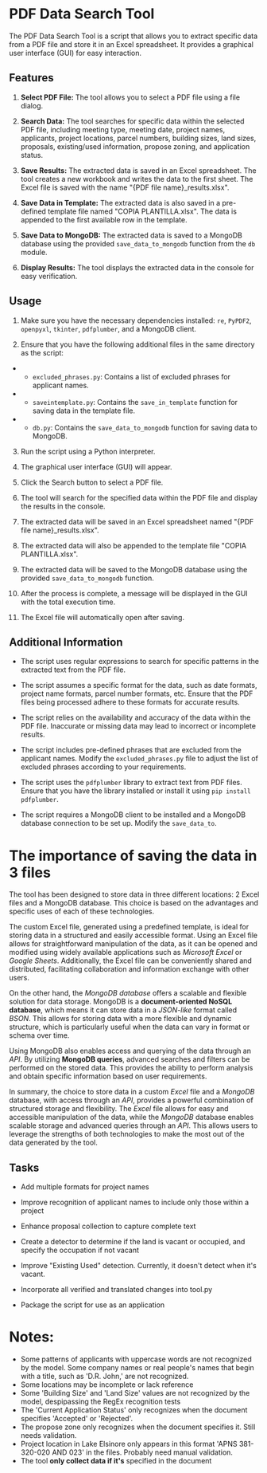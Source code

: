# PDF Data Search Tool

The PDF Data Search Tool is a script that allows you to extract specific data from a PDF file and store it in an Excel spreadsheet. It provides a graphical user interface (GUI) for easy interaction.

## Features

1. __Select PDF File:__  The tool allows you to select a PDF file using a file dialog.

2. __Search Data:__ The tool searches for specific data within the selected PDF file, including meeting type, meeting date, project names, applicants, project locations, parcel numbers, building sizes, land sizes, proposals, existing/used information, propose zoning, and application status.

3. __Save Results:__ The extracted data is saved in an Excel spreadsheet. The tool creates a new workbook and writes the data to the first sheet. The Excel file is saved with the name "{PDF file name}_results.xlsx".

4. __Save Data in Template:__ The extracted data is also saved in a pre-defined template file named "COPIA PLANTILLA.xlsx". The data is appended to the first available row in the template.

5. __Save Data to MongoDB:__ The extracted data is saved to a MongoDB database using the provided `save_data_to_mongodb` function from the `db` module.

6. __Display Results:__ The tool displays the extracted data in the console for easy verification.

## Usage

1. Make sure you have the necessary dependencies installed: `re`, `PyPDF2`, `openpyxl`, `tkinter`, `pdfplumber`, and a MongoDB client.

2. Ensure that you have the following additional files in the same directory as the script:

* * `excluded_phrases.py`: Contains a list of excluded phrases for applicant names.
* * `saveintemplate.py`: Contains the `save_in_template` function for saving data in the template file.
* * `db.py`: Contains the `save_data_to_mongodb` function for saving data to MongoDB.

3. Run the script using a Python interpreter.

4. The graphical user interface (GUI) will appear.

5. Click the Search button to select a PDF file.

6. The tool will search for the specified data within the PDF file and display the results in the console.

7. The extracted data will be saved in an Excel spreadsheet named "{PDF file name}_results.xlsx".

8. The extracted data will also be appended to the template file "COPIA PLANTILLA.xlsx".

9. The extracted data will be saved to the MongoDB database using the provided `save_data_to_mongodb` function.

10. After the process is complete, a message will be displayed in the GUI with the total execution time.

11. The Excel file will automatically open after saving.

## Additional Information

* The script uses regular expressions to search for specific patterns in the extracted text from the PDF file.

* The script assumes a specific format for the data, such as date formats, project name formats, parcel number formats, etc. Ensure that the PDF files being processed adhere to these formats for accurate results.

* The script relies on the availability and accuracy of the data within the PDF file. Inaccurate or missing data may lead to incorrect or incomplete results.

* The script includes pre-defined phrases that are excluded from the applicant names. Modify the `excluded_phrases.py` file to adjust the list of excluded phrases according to your requirements.

* The script uses the `pdfplumber` library to extract text from PDF files. Ensure that you have the library installed or install it using `pip install pdfplumber`.

* The script requires a MongoDB client to be installed and a MongoDB database connection to be set up. Modify the `save_data_to`.

# The importance of saving the data in 3 files

The tool has been designed to store data in three different locations: 2 Excel files and a MongoDB database. This choice is based on the advantages and specific uses of each of these technologies.

The custom Excel file, generated using a predefined template, is ideal for storing data in a structured and easily accessible format. Using an Excel file allows for straightforward manipulation of the data, as it can be opened and modified using widely available applications such as _Microsoft Excel_ or _Google Sheets_. Additionally, the Excel file can be conveniently shared and distributed, facilitating collaboration and information exchange with other users.

On the other hand, the _MongoDB database_ offers a scalable and flexible solution for data storage. MongoDB is a __document-oriented NoSQL database__, which means it can store data in a _JSON-like_ format called _BSON_. This allows for storing data with a more flexible and dynamic structure, which is particularly useful when the data can vary in format or schema over time.

Using MongoDB also enables access and querying of the data through an _API_. By utilizing __MongoDB queries__, advanced searches and filters can be performed on the stored data. This provides the ability to perform analysis and obtain specific information based on user requirements.

In summary, the choice to store data in a custom _Excel_ file and a _MongoDB_ database, with access through an _API_, provides a powerful combination of structured storage and flexibility. The _Excel_ file allows for easy and accessible manipulation of the data, while the _MongoDB_ database enables scalable storage and advanced queries through an _API_. This allows users to leverage the strengths of both technologies to make the most out of the data generated by the tool.

## Tasks

* Add multiple formats for project names
* Improve recognition of applicant names to include only those within a project
* Enhance proposal collection to capture complete text
* Create a detector to determine if the land is vacant or occupied, and specify the occupation if not vacant
* Improve "Existing Used" detection. Currently, it doesn't detect when it's vacant.



* Incorporate all verified and translated changes into tool.py
* Package the script for use as an application


# Notes:

- Some patterns of applicants with uppercase words are not recognized by the model. Some company names or real people's names that begin with a title, such as 'D.R. John,' are not recognized.
- Some locations may be incomplete or lack reference
- Some 'Building Size' and 'Land Size' values are not recognized by the model, despipassing the RegEx recognition tests
- The 'Current Application Status' only recognizes when the document specifies 'Accepted' or 'Rejected'.
- The propose zone only recognizes when the document specifies it. Still needs validation.
- Project location in Lake Elsinore only appears in this format 'APNS 381-320-020 AND 023' in the files. Probably need manual validation.
- The tool __only collect data if it's__ specified in the document







